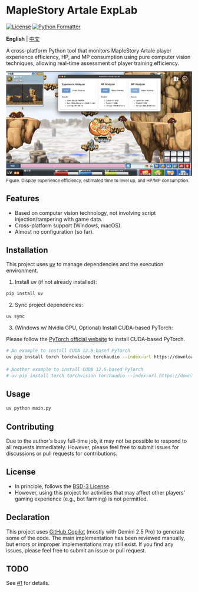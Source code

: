 # MapleStory Artale ExpLab

[![License](https://img.shields.io/badge/License-BSD_3--Clause-blue.svg?style=flat-square)](https://opensource.org/licenses/BSD-3-Clause)
[![Python Formatter](https://img.shields.io/badge/Python_Formatter-ruff-black?style=flat-square)](https://github.com/astral-sh/ruff)

**English** | [中文](README.zh.md)

A cross-platform Python tool that monitors MapleStory Artale player experience efficiency, HP, and MP consumption using pure computer vision techniques, allowing real-time assessment of player training efficiency.

![Demo](docs/images/demo.png)
<small>Figure. Display experience efficiency, estimated time to level up, and HP/MP consumption.</small>

## Features

- Based on computer vision technology, not involving script injection/tampering with game data.
- Cross-platform support (Windows, macOS).
- Almost no configuration (so far).

## Installation

This project uses [uv](https://github.com/astral-sh/uv) to manage dependencies and the execution environment.

1. Install uv (if not already installed):

```bash
pip install uv
```

2. Sync project dependencies:

```bash
uv sync
```

3. (Windows w/ Nvidia GPU, Optional) Install CUDA-based PyTorch:

Please follow the [PyTorch official website](https://pytorch.org/get-started/locally/) to install CUDA-based PyTorch.

```bash
# An example to install CUDA 12.8-based PyTorch
uv pip install torch torchvision torchaudio --index-url https://download.pytorch.org/whl/cu128

# Another example to install CUDA 12.6-based PyTorch
# uv pip install torch torchvision torchaudio --index-url https://download.pytorch.org/whl/cu126
```

## Usage

```bash
uv python main.py
```

## Contributing

Due to the author's busy full-time job, it may not be possible to respond to all requests immediately. However, please feel free to submit issues for discussions or pull requests for contributions.

## License

- In principle, follows the [BSD-3 License](./LICENSE).
- However, using this project for activities that may affect other players' gaming experience (e.g., bot farming) is not permitted.

## Declaration

This project uses [GitHub Copilot](https://github.com/features/copilot) (mostly with Gemini 2.5 Pro) to generate some of the code. The main implementation has been reviewed manually, but errors or improper implementations may still exist. If you find any issues, please feel free to submit an issue or pull request.

## TODO

See [#1](https://github.com/StephLin/maplestory-artale-explab/issues/1) for details.

